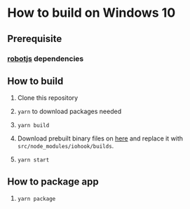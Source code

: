 # How to build on Windows 10

## Prerequisite

### [robotjs](https://github.com/octalmage/robotjs#Building) dependencies

## How to build

1. Clone this repository

2. `yarn` to download packages needed

3. `yarn build`

4. Download prebuilt binary files on [here](https://github.com/wilix-team/iohook) and replace it with `src/node_modules/iohook/builds`.

5. `yarn start`

## How to package app

1. `yarn package`
